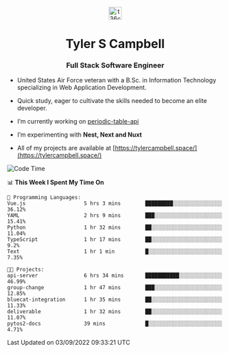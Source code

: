 <p align="center">
<a href="https://www.linkedin.com/in/t36campbell" target="blank"><img align="center" src="https://ik.imagekit.io/t36campbell/Portfolio/linkedin.png.original_m8bbGgPh6.png" alt="t36campbell" height="30" width="30" /></a>
</p>
<h1 align="center">Tyler S Campbell</h1>
<h3 align="center">Full Stack Software Engineer</h3>

* United States Air Force veteran with a B.Sc. in Information Technology specializing in Web Application Development. 

* Quick study, eager to cultivate the skills needed to become an elite developer.

* I’m currently working on [periodic-table-api](https://github.com/t36campbell/periodic-table-api)

* I’m experimenting with **Nest, Next and Nuxt**

* All of my projects are available at [https://tylercampbell.space/](https://tylercampbell.space/)

<!--START_SECTION:waka-->
![Code Time](http://img.shields.io/badge/Code%20Time-1%2C775%20hrs%2034%20mins-blue)

📊 **This Week I Spent My Time On** 

```text
💬 Programming Languages: 
Vue.js                   5 hrs 3 mins        █████████░░░░░░░░░░░░░░░░   36.12% 
YAML                     2 hrs 9 mins        ███░░░░░░░░░░░░░░░░░░░░░░   15.41% 
Python                   1 hr 32 mins        ██░░░░░░░░░░░░░░░░░░░░░░░   11.04% 
TypeScript               1 hr 17 mins        ██░░░░░░░░░░░░░░░░░░░░░░░   9.2% 
Text                     1 hr 1 min          █░░░░░░░░░░░░░░░░░░░░░░░░   7.35%

🐱‍💻 Projects: 
api-server               6 hrs 34 mins       ███████████░░░░░░░░░░░░░░   46.99% 
group-change             1 hr 47 mins        ███░░░░░░░░░░░░░░░░░░░░░░   12.85% 
bluecat-integration      1 hr 35 mins        ██░░░░░░░░░░░░░░░░░░░░░░░   11.33% 
deliverable              1 hr 32 mins        ██░░░░░░░░░░░░░░░░░░░░░░░   11.07% 
pytos2-docs              39 mins             █░░░░░░░░░░░░░░░░░░░░░░░░   4.71%

```


 Last Updated on 03/09/2022 09:33:21 UTC
<!--END_SECTION:waka-->
